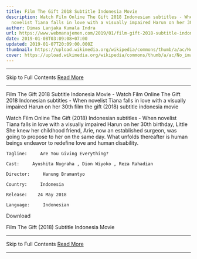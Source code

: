 ```yaml
---
title: Film The Gift 2018 Subtitle Indonesia Movie
description: Watch Film Online The Gift 2018 Indonesian subtitles - When
  novelist Tiana falls in love with a visually impaired Harun on her 30th
author: Dimas Lanjaka Kumala Indra
url: https://www.webmanajemen.com/2019/01/film-gift-2018-subtitle-indonesia-movie.html
date: 2019-01-08T03:09:08+07:00
updated: 2019-01-07T20:09:00.000Z
thumbnail: https://upload.wikimedia.org/wikipedia/commons/thumb/a/ac/No_image_available.svg/2048px-No_image_available.svg.png
cover: https://upload.wikimedia.org/wikipedia/commons/thumb/a/ac/No_image_available.svg/2048px-No_image_available.svg.png
---
```


<hr/> Skip to Full Contents <a href="https://www.webmanajemen.com/2019/01/film-gift-2018-subtitle-indonesia-movie.html" rel="follow" class="button" id="read-more">Read More</a> <hr/> Film The Gift 2018 Subtitle Indonesia Movie - Watch Film Online The Gift 2018 Indonesian subtitles - When novelist Tiana falls in love with a visually impaired Harun on her 30th film the gift (2018) subtitle indonesia  movie
  
  
  
  Watch Film Online The Gift (2018) Indonesian subtitles - When novelist Tiana falls in love with a visually impaired Harun on her 30th birthday, Little She knew her childhood friend, Arie, now an established surgeon, was going to propose to her on the same day.  What unfolds thereafter is human beings endeavor to redefine love and human disability. 
  
  
    Tagline:     Are You Giving Everything?   
  
    Cast:     Ayushita Nugraha , Dion Wiyoko , Reza Rahadian   
  
    Director:     Hanung Bramantyo   
  
    Country:     Indonesia   
  
    Release:    24 May 2018   
  
    Language:     Indonesian   
  
  
  

   Download 

  


  
  
  Film The Gift (2018) Subtitle Indonesia Movie <hr/> Skip to Full Contents <a href="https://www.webmanajemen.com/2019/01/film-gift-2018-subtitle-indonesia-movie.html" rel="follow" class="button" id="read-more">Read More</a> <hr/>